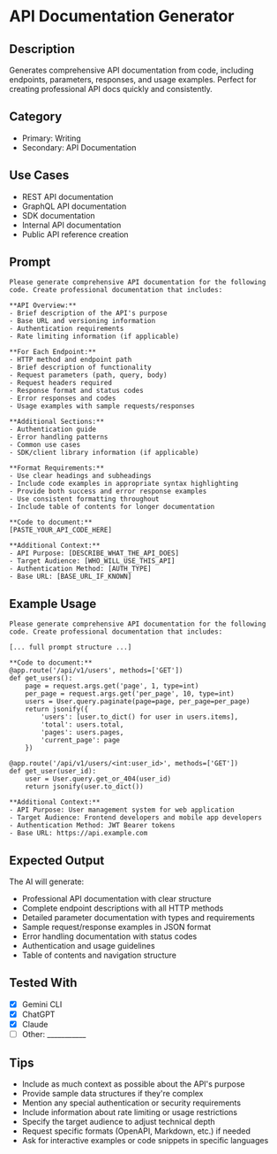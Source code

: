 # API Documentation Generator

## Description

Generates comprehensive API documentation from code, including endpoints, parameters, responses, and usage examples. Perfect for creating professional API docs quickly and consistently.

## Category

- Primary: Writing
- Secondary: API Documentation

## Use Cases

- REST API documentation
- GraphQL API documentation
- SDK documentation
- Internal API documentation
- Public API reference creation

## Prompt

```text
Please generate comprehensive API documentation for the following code. Create professional documentation that includes:

**API Overview:**
- Brief description of the API's purpose
- Base URL and versioning information
- Authentication requirements
- Rate limiting information (if applicable)

**For Each Endpoint:**
- HTTP method and endpoint path
- Brief description of functionality
- Request parameters (path, query, body)
- Request headers required
- Response format and status codes
- Error responses and codes
- Usage examples with sample requests/responses

**Additional Sections:**
- Authentication guide
- Error handling patterns
- Common use cases
- SDK/client library information (if applicable)

**Format Requirements:**
- Use clear headings and subheadings
- Include code examples in appropriate syntax highlighting
- Provide both success and error response examples
- Use consistent formatting throughout
- Include table of contents for longer documentation

**Code to document:**
[PASTE_YOUR_API_CODE_HERE]

**Additional Context:**
- API Purpose: [DESCRIBE_WHAT_THE_API_DOES]
- Target Audience: [WHO_WILL_USE_THIS_API]
- Authentication Method: [AUTH_TYPE]
- Base URL: [BASE_URL_IF_KNOWN]
```

## Example Usage

```text
Please generate comprehensive API documentation for the following code. Create professional documentation that includes:

[... full prompt structure ...]

**Code to document:**
@app.route('/api/v1/users', methods=['GET'])
def get_users():
    page = request.args.get('page', 1, type=int)
    per_page = request.args.get('per_page', 10, type=int)
    users = User.query.paginate(page=page, per_page=per_page)
    return jsonify({
        'users': [user.to_dict() for user in users.items],
        'total': users.total,
        'pages': users.pages,
        'current_page': page
    })

@app.route('/api/v1/users/<int:user_id>', methods=['GET'])
def get_user(user_id):
    user = User.query.get_or_404(user_id)
    return jsonify(user.to_dict())

**Additional Context:**
- API Purpose: User management system for web application
- Target Audience: Frontend developers and mobile app developers
- Authentication Method: JWT Bearer tokens
- Base URL: https://api.example.com
```

## Expected Output

The AI will generate:

- Professional API documentation with clear structure
- Complete endpoint descriptions with all HTTP methods
- Detailed parameter documentation with types and requirements
- Sample request/response examples in JSON format
- Error handling documentation with status codes
- Authentication and usage guidelines
- Table of contents and navigation structure

## Tested With

- [x] Gemini CLI
- [x] ChatGPT
- [x] Claude
- [ ] Other: ___________

## Tips

- Include as much context as possible about the API's purpose
- Provide sample data structures if they're complex
- Mention any special authentication or security requirements
- Include information about rate limiting or usage restrictions
- Specify the target audience to adjust technical depth
- Request specific formats (OpenAPI, Markdown, etc.) if needed
- Ask for interactive examples or code snippets in specific languages

